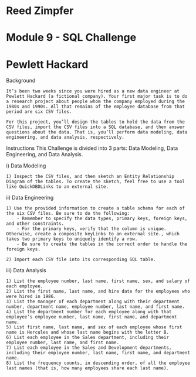 # Reed Zimpfer
# Module 9 - SQL Challenge
# Pewlett Hackard

Background

    It’s been two weeks since you were hired as a new data engineer at Pewlett Hackard (a fictional company). Your first major task is to do a research project about people whom the company employed during the 1980s and 1990s. All that remains of the employee database from that period are six CSV files.

    For this project, you’ll design the tables to hold the data from the CSV files, import the CSV files into a SQL database, and then answer questions about the data. That is, you’ll perform data modeling, data engineering, and data analysis, respectively.

Instructions
This Challenge is divided into 3 parts: Data Modeling, Data Engineering, and Data Analysis.

i) Data Modeling

    1) Inspect the CSV files, and then sketch an Entity Relationship Diagram of the tables. To create the sketch, feel free to use a tool like QuickDBDLinks to an external site.

ii) Data Engineering

    1) Use the provided information to create a table schema for each of the six CSV files. Be sure to do the following:
        - Remember to specify the data types, primary keys, foreign keys, and other constraints.
        - For the primary keys, verify that the column is unique. Otherwise, create a composite keyLinks to an external site., which takes two primary keys to uniquely identify a row.
        - Be sure to create the tables in the correct order to handle the foreign keys.

    2) Import each CSV file into its corresponding SQL table.

iii) Data Analysis

    1) List the employee number, last name, first name, sex, and salary of each employee.
    2) List the first name, last name, and hire date for the employees who were hired in 1986.
    3) List the manager of each department along with their department number, department name, employee number, last name, and first name.
    4) List the department number for each employee along with that employee’s employee number, last name, first name, and department name.
    5) List first name, last name, and sex of each employee whose first name is Hercules and whose last name begins with the letter B.
    6) List each employee in the Sales department, including their employee number, last name, and first name.
    7) List each employee in the Sales and Development departments, including their employee number, last name, first name, and department name.
    8) List the frequency counts, in descending order, of all the employee last names (that is, how many employees share each last name).